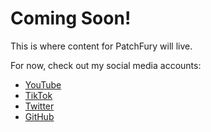 # Coming Soon!

This is where content for PatchFury will live.

For now, check out my social media accounts:

- [YouTube](https://www.youtube.com/channel/UCzGiniPpXlffvK5D5Pc5Ouw)
- [TikTok](https://www.tiktok.com/@patchfury)
- [Twitter](https://twitter.com/patchfury)
- [GitHub](https://github.com/patchfury)
